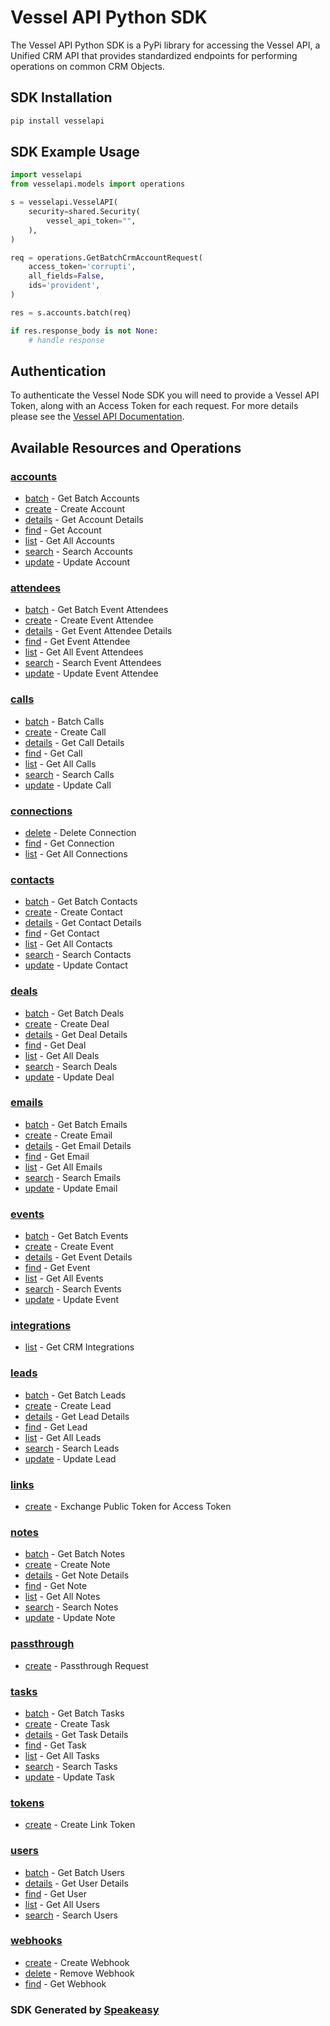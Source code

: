 # Vessel API Python SDK

The Vessel API Python SDK is a PyPi library for accessing the Vessel API, a Unified CRM API that provides standardized endpoints for performing operations on common CRM Objects.

<!-- Start SDK Installation -->
## SDK Installation

```bash
pip install vesselapi
```
<!-- End SDK Installation -->

## SDK Example Usage
<!-- Start SDK Example Usage -->
```python
import vesselapi
from vesselapi.models import operations

s = vesselapi.VesselAPI(
    security=shared.Security(
        vessel_api_token="",
    ),
)

req = operations.GetBatchCrmAccountRequest(
    access_token='corrupti',
    all_fields=False,
    ids='provident',
)

res = s.accounts.batch(req)

if res.response_body is not None:
    # handle response
```
<!-- End SDK Example Usage -->

## Authentication

To authenticate the Vessel Node SDK you will need to provide a Vessel API Token, along with an Access Token for each request. For more details please see the [Vessel API Documentation](https://docs.vessel.land/authentication-and-security).

<!-- Start SDK Available Operations -->
## Available Resources and Operations


### [accounts](docs/accounts/README.md)

* [batch](docs/accounts/README.md#batch) - Get Batch Accounts
* [create](docs/accounts/README.md#create) - Create Account
* [details](docs/accounts/README.md#details) - Get Account Details
* [find](docs/accounts/README.md#find) - Get Account
* [list](docs/accounts/README.md#list) - Get All Accounts
* [search](docs/accounts/README.md#search) - Search Accounts
* [update](docs/accounts/README.md#update) - Update Account

### [attendees](docs/attendees/README.md)

* [batch](docs/attendees/README.md#batch) - Get Batch Event Attendees
* [create](docs/attendees/README.md#create) - Create Event Attendee
* [details](docs/attendees/README.md#details) - Get Event Attendee Details
* [find](docs/attendees/README.md#find) - Get Event Attendee
* [list](docs/attendees/README.md#list) - Get All Event Attendees
* [search](docs/attendees/README.md#search) - Search Event Attendees
* [update](docs/attendees/README.md#update) - Update Event Attendee

### [calls](docs/calls/README.md)

* [batch](docs/calls/README.md#batch) - Batch Calls
* [create](docs/calls/README.md#create) - Create Call
* [details](docs/calls/README.md#details) - Get Call Details
* [find](docs/calls/README.md#find) - Get Call
* [list](docs/calls/README.md#list) - Get All Calls
* [search](docs/calls/README.md#search) - Search Calls
* [update](docs/calls/README.md#update) - Update Call

### [connections](docs/connections/README.md)

* [delete](docs/connections/README.md#delete) - Delete Connection
* [find](docs/connections/README.md#find) - Get Connection
* [list](docs/connections/README.md#list) - Get All Connections

### [contacts](docs/contacts/README.md)

* [batch](docs/contacts/README.md#batch) - Get Batch Contacts
* [create](docs/contacts/README.md#create) - Create Contact
* [details](docs/contacts/README.md#details) - Get Contact Details
* [find](docs/contacts/README.md#find) - Get Contact
* [list](docs/contacts/README.md#list) - Get All Contacts
* [search](docs/contacts/README.md#search) - Search Contacts
* [update](docs/contacts/README.md#update) - Update Contact

### [deals](docs/deals/README.md)

* [batch](docs/deals/README.md#batch) - Get Batch Deals
* [create](docs/deals/README.md#create) - Create Deal
* [details](docs/deals/README.md#details) - Get Deal Details
* [find](docs/deals/README.md#find) - Get Deal
* [list](docs/deals/README.md#list) - Get All Deals
* [search](docs/deals/README.md#search) - Search Deals
* [update](docs/deals/README.md#update) - Update Deal

### [emails](docs/emails/README.md)

* [batch](docs/emails/README.md#batch) - Get Batch Emails
* [create](docs/emails/README.md#create) - Create Email
* [details](docs/emails/README.md#details) - Get Email Details
* [find](docs/emails/README.md#find) - Get Email
* [list](docs/emails/README.md#list) - Get All Emails
* [search](docs/emails/README.md#search) - Search Emails
* [update](docs/emails/README.md#update) - Update Email

### [events](docs/events/README.md)

* [batch](docs/events/README.md#batch) - Get Batch Events
* [create](docs/events/README.md#create) - Create Event
* [details](docs/events/README.md#details) - Get Event Details
* [find](docs/events/README.md#find) - Get Event
* [list](docs/events/README.md#list) - Get All Events
* [search](docs/events/README.md#search) - Search Events
* [update](docs/events/README.md#update) - Update Event

### [integrations](docs/integrations/README.md)

* [list](docs/integrations/README.md#list) - Get CRM Integrations

### [leads](docs/leads/README.md)

* [batch](docs/leads/README.md#batch) - Get Batch Leads
* [create](docs/leads/README.md#create) - Create Lead
* [details](docs/leads/README.md#details) - Get Lead Details
* [find](docs/leads/README.md#find) - Get Lead
* [list](docs/leads/README.md#list) - Get All Leads
* [search](docs/leads/README.md#search) - Search Leads
* [update](docs/leads/README.md#update) - Update Lead

### [links](docs/links/README.md)

* [create](docs/links/README.md#create) - Exchange Public Token for Access Token

### [notes](docs/notes/README.md)

* [batch](docs/notes/README.md#batch) - Get Batch Notes
* [create](docs/notes/README.md#create) - Create Note
* [details](docs/notes/README.md#details) - Get Note Details
* [find](docs/notes/README.md#find) - Get Note
* [list](docs/notes/README.md#list) - Get All Notes
* [search](docs/notes/README.md#search) - Search Notes
* [update](docs/notes/README.md#update) - Update Note

### [passthrough](docs/passthrough/README.md)

* [create](docs/passthrough/README.md#create) - Passthrough Request

### [tasks](docs/tasks/README.md)

* [batch](docs/tasks/README.md#batch) - Get Batch Tasks
* [create](docs/tasks/README.md#create) - Create Task
* [details](docs/tasks/README.md#details) - Get Task Details
* [find](docs/tasks/README.md#find) - Get Task
* [list](docs/tasks/README.md#list) - Get All Tasks
* [search](docs/tasks/README.md#search) - Search Tasks
* [update](docs/tasks/README.md#update) - Update Task

### [tokens](docs/tokens/README.md)

* [create](docs/tokens/README.md#create) - Create Link Token

### [users](docs/users/README.md)

* [batch](docs/users/README.md#batch) - Get Batch Users
* [details](docs/users/README.md#details) - Get User Details
* [find](docs/users/README.md#find) - Get User
* [list](docs/users/README.md#list) - Get All Users
* [search](docs/users/README.md#search) - Search Users

### [webhooks](docs/webhooks/README.md)

* [create](docs/webhooks/README.md#create) - Create Webhook
* [delete](docs/webhooks/README.md#delete) - Remove Webhook
* [find](docs/webhooks/README.md#find) - Get Webhook
<!-- End SDK Available Operations -->

### SDK Generated by [Speakeasy](https://docs.speakeasyapi.dev/docs/using-speakeasy/client-sdks)
